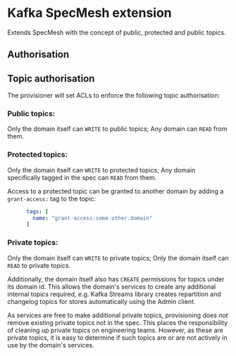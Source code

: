# Kafka SpecMesh extension

Extends SpecMesh with the concept of public, protected and public topics.

## Authorisation

## Topic authorisation

The provisioner will set ACLs to enforce the following topic authorisation:

### Public topics:

Only the domain itself can `WRITE` to public topics; Any domain can `READ` from them.

### Protected topics:

Only the domain itself can `WRITE` to protected topics; Any domain specifically tagged in the spec can `READ` from them.

Access to a protected topic can be granted to another domain by adding a `grant-access:` tag to the topic:

```yaml
      tags: [
        name: "grant-access:some.other.domain"
      ]
```

### Private topics:

Only the domain itself can `WRITE` to private topics; Only the domain itself can `READ` to private topics.

Additionally, the domain itself also has `CREATE` permissions for topics under its domain id. 
This allows the domain's services to create any additional internal topics required, e.g. Kafka Streams 
library creates repartition and changelog topics for stores automatically using the Admin client.

As services are free to make additional private topics, provisioning does _not_ remove existing private topics not in the spec.
This places the responsibility of cleaning up private topics on engineering teams. However, as these are private
topics, it is easy to determine if such topics are or are not actively in use by the domain's services.
